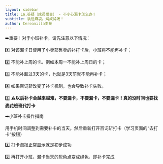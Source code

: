 ```yaml
---
layout: sidebar
title: 1a.答疑（成员栏目） - 不小心漏卡怎么办？
subtitle: 装进麻袋，炖成鸽汤！
author: Cereanilla麦花
---
```



➡️重要！对于小班补卡，请先注意以下情况：

1️⃣ 对该漏卡日使用了小卖部售卖的补打卡后，小班将不能再补卡；

2️⃣ 不能补上周的卡。例如本周一不能补上周日的卡；

3️⃣ 不能补超过3天的卡，也就是3天前就不能再补卡；

4️⃣ 如果百词斩改变了补卡机制，也会导致补卡失败。

5️⃣ __**⚠️以后补卡会越来越难，不要漏卡，不要漏卡，不要漏卡！真的没时间也要找麦花班班代打卡**__


➡️小班补卡操作指南

用手机时间调整到需要补卡的当天，然后重新打开百词斩打卡（学习页面的“去打卡”按钮）

1️⃣ 打卡海报正常显示就是初步成功

2️⃣ 再打开小班，漏卡当天的灰色点变成绿色，即补卡完成